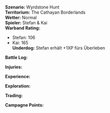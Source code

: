**Szenario:** Wyrdstone Hunt  
**Territorium:** The Cathayan Borderlands  
**Wetter:** Normal  
**Spieler:** Stefan & Kai  
**Warband Rating:**  
 - Stefan: 106  
 - Kai: 165  
**Underdog:** Stefan erhält +1XP fürs Überleben  
 
**Battle Log:**  
 
 
 
**Injuries:**  
 
 
 
**Experience:**  
 
 
 
**Exploration:**  
 
 
 
**Trading:**


**Campagne Points:**
